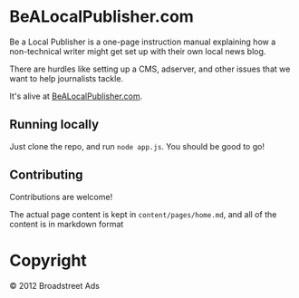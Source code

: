 # BeALocalPublisher.com

Be a Local Publisher is a one-page instruction manual explaining how a non-technical writer might get set up with their own local news blog.

There are hurdles like setting up a CMS, adserver, and other issues that we want to help journalists tackle.

It's alive at [BeALocalPublisher.com](http://bealocalpublisher.com).

## Running locally

Just clone the repo, and run `node app.js`. You should be good to go!

## Contributing

Contributions are welcome!

The actual page content is kept in `content/pages/home.md`, and all of the content is in markdown format

# Copyright

&copy; 2012 Broadstreet Ads